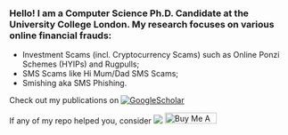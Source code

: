 ### Hello! I am a Computer Science Ph.D. Candidate at the University College London. My research focuses on various online financial frauds:
* Investment Scams (incl. Cryptocurrency Scams) such as Online Ponzi Schemes (HYIPs) and Rugpulls;
* SMS Scams like Hi Mum/Dad SMS Scams;
* Smishing aka SMS Phishing.

Check out my publications on [![GoogleScholar](https://img.shields.io/badge/GoogleScholar-sharadagarwal-blue&?logo=google-scholar)](https://scholar.google.com/citations?user=yRVFJp8AAAAJ&hl=en)

If any of my repo helped you, consider [![](https://img.shields.io/static/v1?label=Sponsor&message=%E2%9D%A4&logo=GitHub&color=%23fe8e86)](https://github.com/sponsors/sharad1126)
<a href="https://www.buymeacoffee.com/sharad1126" target="_blank"><img src="https://cdn.buymeacoffee.com/buttons/default-orange.png" alt="Buy Me A Coffee" height="20" width="93"></a>
